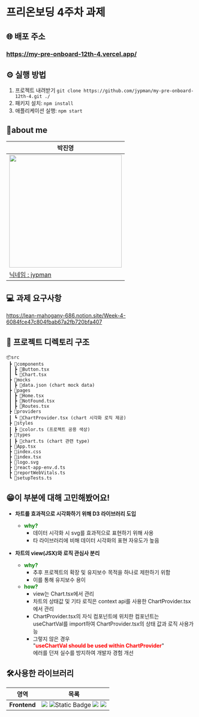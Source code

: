 # 프리온보딩 4주차 과제
## 🌐 배포 주소
### https://my-pre-onboard-12th-4.vercel.app/

## ⚙ 실행 방법

1. 프로젝트 내려받기 `git clone https://github.com/jypman/my-pre-onboard-12th-4.git ./`
2. 패키지 설치: `npm install`
3. 애플리케이션 실행: `npm start`


## 🙋‍about me

| 박진영                                                                                            |
|------------------------------------------------------------------------------------------------|
| <img src="https://avatars.githubusercontent.com/u/69949824?v=4.png" width="300" height="300"/> |
| [닉네임 : jypman](https://github.com/jypman)|

## 💻 과제 요구사항
https://lean-mahogany-686.notion.site/Week-4-6084fce47c804fbab67a2fb720bfa407


## 📁 프로젝트 디렉토리 구조
```
📦src
 ┣ 📂components
 ┃ ┣ 📜Button.tsx
 ┃ ┗ 📜Chart.tsx
 ┣ 📂mocks
 ┃ ┣ 📜data.json (chart mock data)
 ┣ 📂pages
 ┃ ┣ 📜Home.tsx
 ┃ ┣ 📜NotFound.tsx
 ┃ ┣ 📜Routes.tsx
 ┣ 📂providers
 ┃ ┗ 📜ChartProvider.tsx (chart 시각화 로직 제공)
 ┣ 📂styles
 ┃ ┣ 📜color.ts (프로젝트 공용 색상)
 ┣ 📂types
 ┃ ┣ 📜chart.ts (chart 관련 type)
 ┣ 📜App.tsx
 ┣ 📜index.css
 ┣ 📜index.tsx
 ┣ 📜logo.svg 
 ┣ 📜react-app-env.d.ts
 ┣ 📜reportWebVitals.ts
 ┗ 📜setupTests.ts
```

## 😁이 부분에 대해 고민해봤어요!
- **차트를 효과적으로 시각화하기 위해 D3 라이브러리 도입**
  - <span style="color:green;font-weight:bold">why?</span>
    - 데이터 시각화 시 svg를 효과적으로 표현하기 위해 사용
    - 타 라이브러리에 비해 데이터 시각화의 표현 자유도가 높음
 
- **차트의 view(JSX)와 로직 관심사 분리**
  - <span style="color:green;font-weight:bold">why?</span>
    - 추후 프로젝트의 확장 및 유지보수 목적을 하나로 제한하기 위함
    - 이를 통해 유지보수 용이
  - <span style="color:green;font-weight:bold">how?</span>
    - view는 Chart.tsx에서 관리
    - 차트의 상태값 및 기타 로직은 context api를 사용한 ChartProvider.tsx에서 관리
    - ChartProvider.tsx의 자식 컴포넌트에 위치한 컴포넌트는 <br/> useChartVal를 import하여 ChartProvider.tsx의 상태 값과 로직 사용가능
    - 그렇지 않은 경우 <br/>"<span style="color:red;font-weight:bold">useChartVal should be used within ChartProvider</span>"<br/> 에러를 던져 실수를 방지하여 개발자 경험 개선 


## 🛠사용한 라이브러리
<div>

영역|목록|
:--------:|:-------------------------------------------------------------------------------------------------------------------------------------------------------------------------------------------------------------------------------------------------------------------------------------------------------------------------------------------------------------------------------------------------------------------------------------------------------------------------------------:|
**Frontend** | <img src="https://img.shields.io/badge/react-61DAFB?style=for-the-badge&logo=react&logoColor=black"> <img alt="Static Badge" src="https://img.shields.io/badge/D3-%23F9A03C?style=for-the-badge&logo=d3dotjs&logoColor=white"> <img src="https://img.shields.io/badge/styledcomponents-DB7093.svg?&style=for-the-badge&logo=styledcomponents&logoColor=white"> <img src="https://img.shields.io/badge/React Router-CA4245.svg?&style=for-the-badge&logo=reactrouter&logoColor=white"> 
</div>